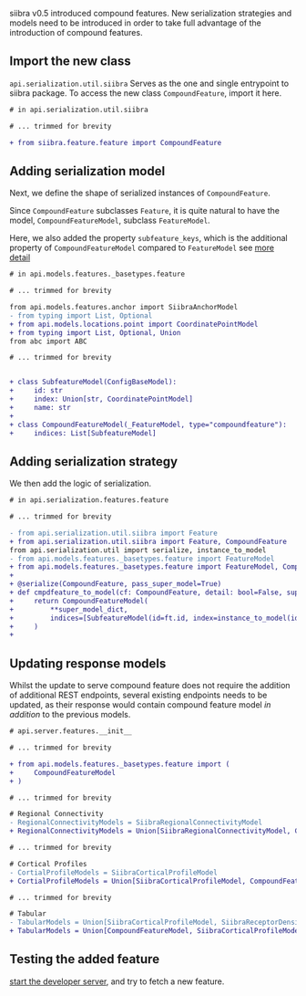 siibra v0.5 introduced compound features. New serialization strategies and models need to be introduced in order to take full advantage of the introduction of compound features.

## Import the new class

`api.serialization.util.siibra` Serves as the one and single entrypoint to siibra package. To access the new class `CompoundFeature`, import it here.

```diff
# in api.serialization.util.siibra

# ... trimmed for brevity

+ from siibra.feature.feature import CompoundFeature
```

## Adding serialization model

Next, we define the shape of serialized instances of `CompoundFeature`.

Since `CompoundFeature` subclasses `Feature`, it is quite natural to have the model, `CompoundFeatureModel`, subclass `FeatureModel`. 

Here, we also added the property `subfeature_keys`, which is the additional property of `CompoundFeatureModel` compared to `FeatureModel` see [more detail](../api.models/#api.models._commons.ConfigBaseModel.__init_subclass__)

```diff
# in api.models.features._basetypes.feature

# ... trimmed for brevity

from api.models.features.anchor import SiibraAnchorModel
- from typing import List, Optional
+ from api.models.locations.point import CoordinatePointModel
+ from typing import List, Optional, Union
from abc import ABC

# ... trimmed for brevity


+ class SubfeatureModel(ConfigBaseModel):
+     id: str
+     index: Union[str, CoordinatePointModel]
+     name: str
+ 
+ class CompoundFeatureModel(_FeatureModel, type="compoundfeature"):
+     indices: List[SubfeatureModel]
```

## Adding serialization strategy

We then add the logic of serialization.

```diff
# in api.serialization.features.feature

# ... trimmed for brevity

- from api.serialization.util.siibra import Feature
+ from api.serialization.util.siibra import Feature, CompoundFeature
from api.serialization.util import serialize, instance_to_model
- from api.models.features._basetypes.feature import FeatureModel
+ from api.models.features._basetypes.feature import FeatureModel, CompoundFeatureModel, SubfeatureModel
+ 
+ @serialize(CompoundFeature, pass_super_model=True)
+ def cmpdfeature_to_model(cf: CompoundFeature, detail: bool=False, super_model_dict={}, **kwargs):
+     return CompoundFeatureModel(
+         **super_model_dict,
+         indices=[SubfeatureModel(id=ft.id, index=instance_to_model(idx), name=ft.name) for (idx, ft) in zip(cf.indices, cf.elements)]
+     )
+ 


```

## Updating response models

Whilst the update to serve compound feature does not require the addition of additional REST endpoints, several existing endpoints needs to be updated, as their response would contain compound feature model *in addition* to the previous models.

```diff
# api.server.features.__init__

# ... trimmed for brevity

+ from api.models.features._basetypes.feature import (
+     CompoundFeatureModel
+ )

# ... trimmed for brevity

# Regional Connectivity
- RegionalConnectivityModels = SiibraRegionalConnectivityModel
+ RegionalConnectivityModels = Union[SiibraRegionalConnectivityModel, CompoundFeatureModel]

# ... trimmed for brevity

# Cortical Profiles
- CortialProfileModels = SiibraCorticalProfileModel
+ CortialProfileModels = Union[SiibraCorticalProfileModel, CompoundFeatureModel]

# ... trimmed for brevity

# Tabular
- TabularModels = Union[SiibraCorticalProfileModel, SiibraReceptorDensityFp, SiibraTabularModel]
+ TabularModels = Union[CompoundFeatureModel, SiibraCorticalProfileModel, SiibraReceptorDensityFp, SiibraTabularModel]


```

## Testing the added feature

[start the developer server](./develop.md), and try to fetch a new feature.
